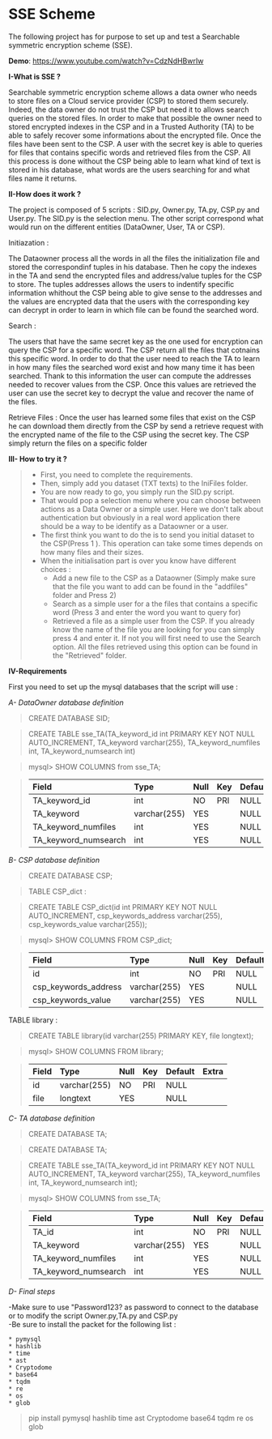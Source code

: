 # SSE Scheme

The following project has for purpose to set up and test a Searchable symmetric encryption scheme (SSE). 

__Demo__: https://www.youtube.com/watch?v=CdzNdHBwrIw

__I-What is SSE ?__

Searchable symmetric encryption scheme allows a data owner who needs to store files on a Cloud service provider (CSP) to stored them securely. Indeed, the data owner do not trust the CSP but need it to allows search queries on the stored files. In order to make that possible the owner need to stored encrypted indexes in the CSP and in a Trusted Authority (TA) to be able to safely recover some informations about the encrypted file. Once the files have been sent to the CSP. A user with the secret key is able to queries for files that contains specific words and retrieved files from the CSP. All this process is done without the CSP being able to learn what kind of text is stored in his database, what words are the users searching for and what files name it returns.


__II-How does it work ?__ 

The project is composed of 5 scripts : SID.py, Owner.py, TA.py, CSP.py and User.py. 
The SID.py is the selection menu. The other script correspond what would run on the different entities (DataOwner, User, TA or CSP). 

Initiazation : 

The Dataowner process all the words in all the files the initialization file and stored the correspondinf tuples in his database. Then he copy the indexes in the TA and send the encrypted files and address/value tuples for the CSP to store. The tuples addresses allows the users to indentify specific information whithout the CSP being able to give sense to the addresses and the values are encrypted data that the users with the corresponding key can decrypt in order to learn in which file can be found the searched word. 

Search : 

The users that have the same secret key as the one used for encryption can query the CSP for a specific word. The CSP return all the files that cotnains this specific word. In order to do that the user need to reach the TA to learn in how many files the searched word exist and how many time it has been searched. Thank to this information the user can compute the addresses needed to recover values from the CSP. Once this values are retrieved the user can use the secret key to decrypt the value and recover the name of the files.

Retrieve Files :
Once the user has learned some files that exist on the CSP he can download them directly from the CSP by send a retrieve request with the encrypted name of the file to the CSP using the secret key. The CSP simply return the files on a specific folder



__III- How to try it ?__ 

>- First, you need to complete the requirements.  
>- Then, simply add you dataset (TXT texts) to the IniFiles folder.  
>- You are now ready to go, you simply run the SID.py script.   
>- That would pop a selection menu where you can choose between actions as a Data Owner or a simple user. Here we don't talk about authentication but obviously in a real word application there should be a way to be identify as a Dataowner or a user.   
>- The first think you want to do the is to send you initial dataset to the CSP(Press 1 ). This operation can take some times depends on how many files and their sizes.  
>- When the initialisation part is over you know have different choices :   
>   - Add a new file to the CSP as a Dataowner (Simply make sure that the file you want to add can be found in the "addfiles" folder and Press 2)  
>   - Search as a simple user for a the files that contains a specific word (Press 3 and enter the word you want to query for)  
>   - Retrieved a file as a simple user from the CSP. If you already know the name of the file you are looking for you can simply press 4 and enter it. If not you will first need to use the Search option. All the files retrieved using this option can be found in the "Retrieved" folder.   

__IV-Requirements__

First you need to set up the mysql databases that the script will use :

*A- DataOwner database definition*

>CREATE DATABASE SID; 

>CREATE TABLE sse_TA(TA_keyword_id int PRIMARY KEY NOT NULL AUTO_INCREMENT,
TA_keyword varchar(255), TA_keyword_numfiles int, TA_keyword_numsearch int)  

>mysql> SHOW COLUMNS from sse_TA;  

  
>| Field | Type| Null | Key | Default | Extra |    
>| :----- | :----- | :----- | :----- | :----- | :----- |     
>| TA_keyword_id         | int          | NO   | PRI | NULL    | auto_increment |    
>| TA_keyword            | varchar(255) | YES  |     | NULL    |                |    
>| TA_keyword_numfiles   | int          | YES  |     | NULL    |                |    
>| TA_keyword_numsearch  | int          | YES  |     | NULL    |                |    
   

*B- CSP database definition*  

>CREATE DATABASE CSP;   

>TABLE CSP_dict :   

>CREATE TABLE CSP_dict(id int PRIMARY KEY NOT NULL AUTO_INCREMENT,
csp_keywords_address varchar(255), csp_keywords_value varchar(255));

>mysql> SHOW COLUMNS FROM CSP_dict;  
 
>| Field                | Type         | Null | Key | Default | Extra          |  
>| :----- | :----- | :----- | :----- | :----- | :----- |  
>| id                   | int          | NO   | PRI | NULL    | auto_increment |  
>| csp_keywords_address | varchar(255) | YES  |     | NULL    |                |  
>| csp_keywords_value   | varchar(255) | YES  |     | NULL    |                |  

TABLE library :   

>CREATE TABLE library(id varchar(255) PRIMARY KEY,
file longtext);  

>mysql> SHOW COLUMNS FROM library;  

>| Field | Type         | Null | Key | Default | Extra |  
>| :----- | :----- | :----- | :----- | :----- | :----- |    
>| id    | varchar(255) | NO   | PRI | NULL    |       |  
>| file  | longtext     | YES  |     | NULL    |       |  
    

*C- TA database definition*  

>CREATE DATABASE TA;   

>CREATE DATABASE TA;  

>CREATE TABLE sse_TA(TA_keyword_id int PRIMARY KEY NOT NULL AUTO_INCREMENT,
TA_keyword varchar(255), TA_keyword_numfiles int, TA_keyword_numsearch int);    

>mysql> SHOW COLUMNS from sse_TA;  
  
>| Field                | Type         | Null | Key | Default | Extra          |  
>| :----- | :----- | :----- | :----- | :----- | :----- |    
>| TA_id                | int          | NO   | PRI | NULL    | auto_increment |  
>| TA_keyword           | varchar(255) | YES  |     | NULL    |                |  
>| TA_keyword_numfiles  | int          | YES  |     | NULL    |                |  
>| TA_keyword_numsearch | int          | YES  |     | NULL    |                |  



*D- Final steps*  

-Make sure to use "Password123? as password to connect to the database or to modify the script Owner.py,TA.py and CSP.py  
-Be sure to install the packet for the following list :   

    * pymysql
    * hashlib
    * time
    * ast
    * Cryptodome
    * base64
    * tqdm
    * re
    * os
    * glob

> pip install pymysql hashlib time ast Cryptodome base64 tqdm re os glob
